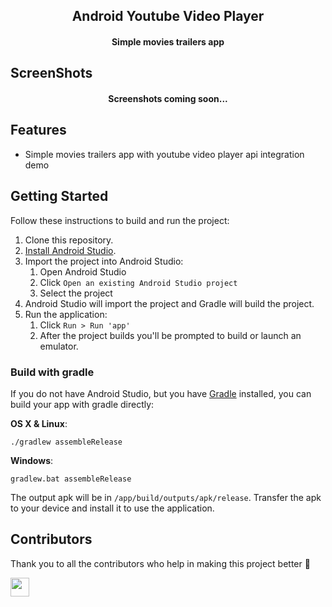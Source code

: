 <h2 align="center"><b>Android Youtube Video Player</b></h2>
<h4 align="center">Simple movies trailers app</h4>

## ScreenShots

<h4 align="center">
Screenshots coming soon...
</h4>

## Features
* Simple movies trailers app with youtube video player api integration demo

## Getting Started

Follow these instructions to build and run the project:

1. Clone this repository.
2. [Install Android Studio](https://developer.android.com/sdk/index.html).
3. Import the project into Android Studio:
   1. Open Android Studio
   2. Click `Open an existing Android Studio project`
   3. Select the project
4. Android Studio will import the project and Gradle will build the project.
5. Run the application:
   1. Click `Run > Run 'app'`
   2. After the project builds you'll be prompted to build or launch an emulator.

### Build with gradle

If you do not have Android Studio, but you have [Gradle](https://gradle.org/install/) installed, you can build your app with gradle directly:

**OS X & Linux**:

`./gradlew assembleRelease`

**Windows**:

`gradlew.bat assembleRelease`

The output apk will be in `/app/build/outputs/apk/release`.
Transfer the apk to your device and install it to use the application.

## Contributors

Thank you to all the contributors who help in making this project better :raised_hands:

<a href="https://github.com/arshadkazmi42"><img src="https://github.com/arshadkazmi42.png" width="30" /></a>
